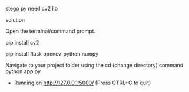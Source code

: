 stego py need cv2 lib

solution 

Open the terminal/command prompt.

pip install cv2

pip install flask opencv-python numpy


Navigate to your project folder using the cd (change directory) command
python app.py

* Running on http://127.0.0.1:5000/ (Press CTRL+C to quit)
